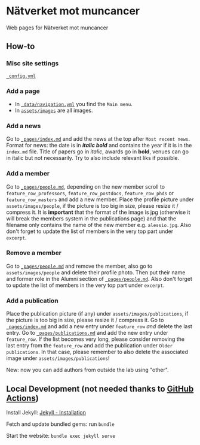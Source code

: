 # Nätverket mot muncancer

Web pages for Nätverket mot muncancer

## How-to

### Misc site settings
[`_config.yml`](_config.yml)

### Add a page
* In [`_data/navigation.yml`](_data/navigation.yml) you find the `Main menu`.
* In [`assets/images`](assets/images) are all images.


### Add a news
Go to [`_pages/index.md`](_pages/index.md) and add the news at the top after `Most recent news`. 
Format for news: the date is in ***italic bold*** and contains the year if it is in the `index.md` file. Title of papers go in *italic*, awards go in **bold**, venues can go in italic but not necessarily. Try to also include relevant liks if possible.

### Add a member
Go to [`_pages/people.md`](_pages/people.md), depending on the new member scroll to `feature_row_professors`, `feature_row_postdocs`, `feature_row_phds` or `feature_row_masters` and add a new member. Place the profile picture under `assets/images/people`, if the picture is too big in size, please resize it / compress it. It is **important** that the format of the image is jpg (otherwise it will break the members system in the publications page) and that the filename only contains the name of the new member e.g. `alessio.jpg`. Also don't forget to update the list of members in the very top part under `excerpt`.

### Remove a member
Go to [`_pages/people.md`](_pages/people.md) and remove the member, also go to `assets/images/people` and delete their profile photo. Then put their name and former role in the Alumni section of [`_pages/people.md`](_pages/people.md). Also don't forget to update the list of members in the very top part under `excerpt`.

### Add a publication
Place the publication picture (if any) under `assets/images/publications`, if the picture is too big in size, please resize it / compress it. Go to [`_pages/index.md`](_pages/index.md) and add a new entry under `feature_row` *and* delete the last entry. Go to [`_pages/publications.md`](_pages/publications.md) and add the new entry under `feature_row`. If the list becomes very long, please consider removing the last entry from the `feature_row` and add the publication under `Older publications`. In that case, please remember to also delete the associated image under `assets/images/publications`!

New: now you can add authors from outside the lab using "other".


## Local Development (not needed thanks to [GitHub Actions](https://jekyllrb.com/docs/continuous-integration/github-actions/))

Install Jekyll: [Jekyll - Installation](https://jekyllrb.com/docs/installation/)

Fetch and update bundled gems: run `bundle`

Start the website: `bundle exec jekyll serve`

